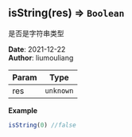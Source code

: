 ## isString(res) ⇒ <code>Boolean</code>
<p>是否是字符串类型</p>

**Date**: 2021-12-22  
**Author**: liumouliang  

| Param | Type |
| --- | --- |
| res | <code>unknown</code> | 

**Example**  
```javascript
isString(0) //false
```
